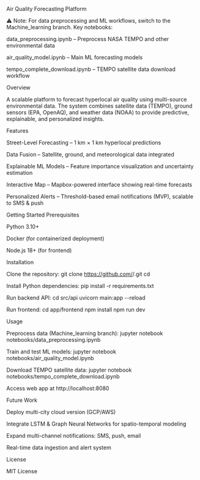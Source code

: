 Air Quality Forecasting Platform

⚠️ Note: For data preprocessing and ML workflows, switch to the Machine_learning branch. Key notebooks:

data_preprocessing.ipynb – Preprocess NASA TEMPO and other environmental data

air_quality_model.ipynb – Main ML forecasting models

tempo_complete_download.ipynb – TEMPO satellite data download workflow

Overview

A scalable platform to forecast hyperlocal air quality using multi-source environmental data. The system combines satellite data (TEMPO), ground sensors (EPA, OpenAQ), and weather data (NOAA) to provide predictive, explainable, and personalized insights.

Features

Street-Level Forecasting – 1 km × 1 km hyperlocal predictions

Data Fusion – Satellite, ground, and meteorological data integrated

Explainable ML Models – Feature importance visualization and uncertainty estimation

Interactive Map – Mapbox-powered interface showing real-time forecasts

Personalized Alerts – Threshold-based email notifications (MVP), scalable to SMS & push

Getting Started
Prerequisites

Python 3.10+

Docker (for containerized deployment)

Node.js 18+ (for frontend)

Installation

Clone the repository:
git clone https://github.com/<your-username>/<repo-name>.git
cd <repo-name>

Install Python dependencies:
pip install -r requirements.txt

Run backend API:
cd src/api
uvicorn main:app --reload

Run frontend:
cd app/frontend
npm install
npm run dev

Usage

Preprocess data (Machine_learning branch):
jupyter notebook notebooks/data_preprocessing.ipynb

Train and test ML models:
jupyter notebook notebooks/air_quality_model.ipynb

Download TEMPO satellite data:
jupyter notebook notebooks/tempo_complete_download.ipynb

Access web app at http://localhost:8080

Future Work

Deploy multi-city cloud version (GCP/AWS)

Integrate LSTM & Graph Neural Networks for spatio-temporal modeling

Expand multi-channel notifications: SMS, push, email

Real-time data ingestion and alert system

License

MIT License


